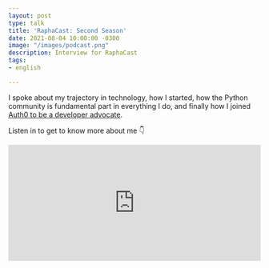 ```yaml
---
layout: post
type: talk
title: 'RaphaCast: Second Season'
date: 2021-08-04 10:00:00 -0300
image: "/images/podcast.png"
description: Interview for RaphaCast
tags:
- english

---
```

I spoke about my trajectory in technology, how I started, how the Python community is fundamental part in everything I do, and finally how I joined [Auth0 to be a developer advocate](https://auth0.com/blog/jessica-temporal-sr-developer-advocate-auth0/).

Listen in to get to know more about me 👇

<iframe src="https://open.spotify.com/embed/episode/3BcGfSv05EjQCGhwBc5k4G?theme=0" width="100%" height="232" frameBorder="0" allowtransparency="true" allow="encrypted-media"></iframe>